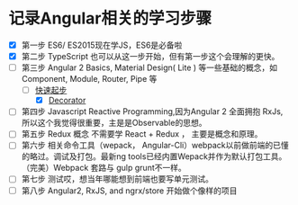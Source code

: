 # 记录Angular相关的学习步骤

- [X] 第一步 ES6/ ES2015现在学JS，ES6是必备啦
- [X] 第二步 TypeScript 也可以从这一步开始，但有第一步这个会理解的更快。
- [ ] 第三步 Angular 2 Basics, Material Design( Lite ) 等一些基础的概念，如Component, Module, Router, Pipe 等
    - [ ] [快速起步](https://angular.cn/docs/ts/latest/quickstart.html)
        - [X] [Decorator](http://byevil.com/2016/01/31/what-is-decorator-in-javascript/)
- [ ] 第四步 Javascript Reactive Programming,因为Angular 2 全面拥抱 RxJs, 所以这个我觉得很重要，主是是Observable的思想。
- [ ] 第五步 Redux 概念 不需要学 React + Redux ， 主要是概念和原理。
- [ ] 第六步 相关命令工具（wepack， Angular-Cli）webpack以前做前端的已懂的略过。调试及打包。最新ng tools已经内置Wepack并作为默认打包工具。（完美）Webpack 套路与 gulp grunt不一样。
- [ ] 第七步 测试哎，想当年哪能想到前端也要写单元测试。
- [ ] 第八步 Angular2, RxJS, and ngrx/store 开始做个像样的项目